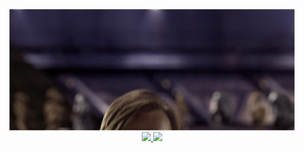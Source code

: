 <div align="center">
  
  <a align="center" href="https://danielthecyberdude.com">
    <img src="https://github.com/D4LI3N/D4LI3N/blob/main/Hello_world.gif" src="" style="width:812px;" />
  </a>
  
</div>


<div align="center">
  
  <a  href="https://github.com/D4LI3N?tab=repositories">
    <img height=180   src="https://github-readme-stats.vercel.app/api?username=D4LI3N&custom_title=Stats&show_icons=true&rank_icon=percentile&hide=contribs&card_width=100&theme=chartreuse-dark" />
  </a>
  
  <a  href="https://danielthecyberdude.com/skills">
    <img height=170  src="https://github-readme-stats.vercel.app/api/top-langs/?username=D4LI3N&custom_title=Tech&layout=compact&show_icons=true&langs_count=8&hide=HLSL,HTML,batchfile,XSLT,CSS,jupyter%20notebook&theme=chartreuse-dark&card_width=364"/>
  </a>

</div>

